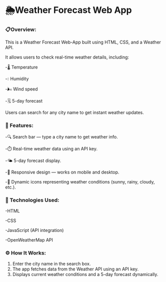 **<h1>🌦️Weather Forecast Web App</h1>**


**<h3>📋Overview:</h3>**

This is a Weather Forecast Web-App built using HTML, CSS, and a Weather API.

It allows users to check real-time weather details, including:

-🌡️ Temperature

-💧 Humidity

-🌬️ Wind speed

-🗓️ 5-day forecast

Users can search for any city name to get instant weather updates.


**<h3>🚀 Features: </h3>**

-🔍 Search bar — type a city name to get weather info.

-⏱️ Real-time weather data using an API key.

-🌤️ 5-day forecast display.

-📱 Responsive design — works on mobile and desktop.

-🧭 Dynamic icons representing weather conditions (sunny, rainy, cloudy, etc.).


**<h3>🧠 Technologies Used: </h3>**

-HTML

-CSS

-JavaScript (API integration)

-OpenWeatherMap API


**<h3>⚙️ How It Works: </h3>**

1. Enter the city name in the search box.
2. The app fetches data from the Weather API using an API key.
3. Displays current weather conditions and a 5-day forecast dynamically.
